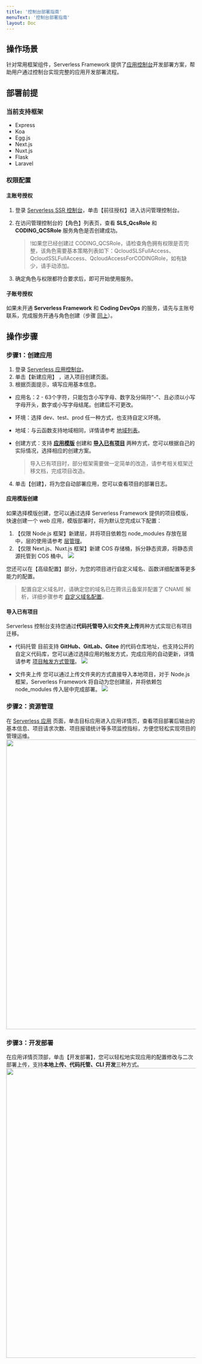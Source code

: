 ```yaml
---
title: '控制台部署指南'
menuText: '控制台部署指南'
layout: Doc
---
```


## 操作场景

针对常用框架组件，Serverless Framework 提供了[应用控制台](https://console.cloud.tencent.com/ssr)开发部署方案，帮助用户通过控制台实现完整的应用开发部署流程。

## 部署前提
### 当前支持框架
- Express
- Koa
- Egg.js
- Next.js
- Nuxt.js
- Flask
- Laravel
### 权限配置
#### 主账号授权
1. 登录 [Serverless SSR 控制台](https://console.cloud.tencent.com/ssr)，单击【前往授权】进入访问管理控制台。
2. 在访问管理控制台的【角色】列表页，查看 **SLS_QcsRole** 和 **CODING_QCSRole** 服务角色是否创建成功。

   >!如果您已经创建过 CODING_QCSRole，请检查角色拥有权限是否完整，该角色需要基本策略列表如下：QcloudSLSFullAccess、QcloudSSLFullAccess、QcloudAccessForCODINGRole，如有缺少，请手动添加。
3. 确定角色与权限都符合要求后，即可开始使用服务。

#### 子账号授权
如果未开通 **Serverless Framework** 和 **Coding DevOps** 的服务，请先与主账号联系，完成服务开通与角色创建（步骤 [同上](#1)）。


## 操作步骤
### 步骤1：创建应用
1. 登录 [Serverless 应用控制台](https://console.cloud.tencent.com/ssr)。
2. 单击【新建应用】 ，进入项目创建页面。
3. 根据页面提示，填写应用基本信息。
 - 应用名：2 - 63个字符，只能包含小写字母、数字及分隔符“-”、且必须以小写字母开头，数字或小写字母结尾。创建后不可更改。
 - 环境：选择 dev、test、prod 任一种方式，也支持自定义环境。
 - 地域：与云函数支持地域相同，详情请参考 [地域列表](https://cloud.tencent.com/document/api/583/17238#.E5.9C.B0.E5.9F.9F.E5.88.97.E8.A1.A8)。
 - 创建方式：支持 **[应用模版](#1)** 创建和 **[导入已有项目](#2)** 两种方式，您可以根据自己的实际情况，选择相应的创建方案。

   > 导入已有项目时，部分框架需要做一定简单的改造，请参考相关框架迁移文档，完成项目改造。
4. 单击【创建】，将为您自动部署应用，您可以查看项目的部署日志。

<span id="1"></span>
#### 应用模版创建

如果选择模版创建，您可以通过选择 Serverless Framework 提供的项目模版，快速创建一个 web 应用，模版部署时，将为默认您完成以下配置：
1. 【仅限 Node.js 框架】新建层，并将项目依赖包 node_modules 存放在层中，层的使用请参考 [层管理](https://cloud.tencent.com/document/product/583/40159)。
2. 【仅限 Next.js、Nuxt.js 框架】新建 COS 存储桶，拆分静态资源，将静态资源托管到 COS 桶中。
![](https://main.qcloudimg.com/raw/33a09a5fcf29dce6cb97f512c1113744.png)

您还可以在【高级配置】部分，为您的项目进行自定义域名、函数详细配置等更多能力的配置。

>配置自定义域名时，请确定您的域名已在腾讯云备案并配置了 CNAME 解析，详细步骤参考 [自定义域名配置](https://cloud.tencent.com/document/product/628/11791)。
 
 <span id="2"></span>
 #### 导入已有项目
 Serverless 控制台支持您通过**代码托管导入**和**文件夹上传**两种方式实现已有项目迁移。
 
 - 代码托管
 目前支持 **GitHub、GitLab、Gitee** 的代码仓库地址，也支持公开的自定义代码库，您可以通过选择应用的触发方式，完成应用的自动更新，详情请参考 [项目触发方式管理](https://cloud.tencent.com/document/product/1242/49637)。
 ![](https://main.qcloudimg.com/raw/120257e5c810fb9050965806f37fae0b.png)
 
 - 文件夹上传
 您可以通过上传文件夹的方式直接导入本地项目，对于 Node.js 框架，Serverless Framework 将自动为您创建层，并将依赖包 node_modules 传入层中完成部署。
 ![](https://main.qcloudimg.com/raw/3ad3998d05ec22d309b3fe60505f069c.png)


   
### 步骤2：资源管理
在 [Serverless 应用](https://console.cloud.tencent.com/ssr) 页面，单击目标应用进入应用详情页，查看项目部署后输出的基本信息、项目请求次数、项目报错统计等多项监控指标，方便您轻松实现项目的管理运维。
<img src="https://main.qcloudimg.com/raw/b55916d9b944ce1281e5530c1db54115.png" width="770px">



### 步骤3：开发部署
在应用详情页顶部，单击【开发部署】，您可以轻松地实现应用的配置修改与二次部署上传，支持**本地上传、代码托管、CLI 开发**三种方式。
<img src="https://main.qcloudimg.com/raw/5b727ac0d6715f339574e37d3580ac89.png" width="770px">
